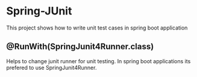 # Spring-JUnit
This project shows how to write unit test cases in spring boot application

## @RunWith(SpringJunit4Runner.class)
Helps to change junit runner for unit testing. In spring boot applications its prefered to use SpringJunit4Runner.


